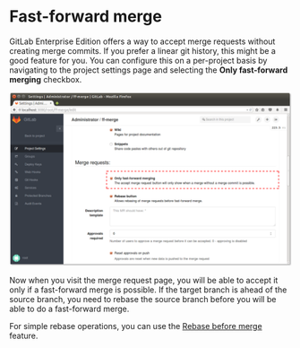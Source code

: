 # Fast-forward merge

GitLab Enterprise Edition offers a way to accept merge requests without creating merge commits.
If you prefer a linear git history, this might be a good feature for you.
You can configure this on a per-project basis by navigating to the project settings page and selecting the **Only fast-forward merging** checkbox.

![Merge request settings](ff_merge.png)

Now when you visit the merge request page, you will be able to accept it only if a fast-forward merge is possible.
If the target branch is ahead of the source branch, you need to rebase the source branch before you will be able to do a fast-forward merge.

For simple rebase operations, you can use the [Rebase before merge](rebase_before_merge.md) feature.
